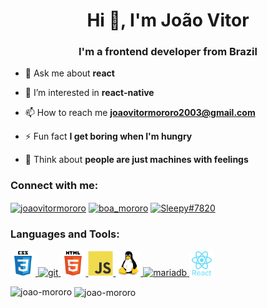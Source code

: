 <h1 align="center">Hi 👋, I'm João Vitor</h1>
<h3 align="center">I'm a frontend developer from Brazil</h3>

- 💬 Ask me about **react**

- 👀 I’m interested in **react-native**

- 📫 How to reach me **joaovitormororo2003@gmail.com**

- ⚡ Fun fact **I get boring when I'm hungry**

- 🤔 Think about **people are just machines with feelings**

<h3 align="left">Connect with me:</h3>
<p align="left">
<a href="https://linkedin.com/in/joaovitormororo" target="blank"><img align="center" src="https://raw.githubusercontent.com/rahuldkjain/github-profile-readme-generator/master/src/images/icons/Social/linked-in-alt.svg" alt="joaovitormororo" height="30" width="40" /></a>
<a href="https://instagram.com/boa_mororo" target="blank"><img align="center" src="https://raw.githubusercontent.com/rahuldkjain/github-profile-readme-generator/master/src/images/icons/Social/instagram.svg" alt="boa_mororo" height="30" width="40" /></a>
<a href="https://discord.gg/Sleepy#7820" target="blank"><img align="center" src="https://raw.githubusercontent.com/rahuldkjain/github-profile-readme-generator/master/src/images/icons/Social/discord.svg" alt="Sleepy#7820" height="30" width="40" /></a>
</p>

<h3 align="left">Languages and Tools:</h3>
<p align="left"> <a href="https://www.w3schools.com/css/" target="_blank" rel="noreferrer"> <img src="https://raw.githubusercontent.com/devicons/devicon/master/icons/css3/css3-original-wordmark.svg" alt="css3" width="40" height="40"/> </a> <a href="https://git-scm.com/" target="_blank" rel="noreferrer"> <img src="https://www.vectorlogo.zone/logos/git-scm/git-scm-icon.svg" alt="git" width="40" height="40"/> </a> <a href="https://www.w3.org/html/" target="_blank" rel="noreferrer"> <img src="https://raw.githubusercontent.com/devicons/devicon/master/icons/html5/html5-original-wordmark.svg" alt="html5" width="40" height="40"/> </a> <a href="https://developer.mozilla.org/en-US/docs/Web/JavaScript" target="_blank" rel="noreferrer"> <img src="https://raw.githubusercontent.com/devicons/devicon/master/icons/javascript/javascript-original.svg" alt="javascript" width="40" height="40"/> </a> <a href="https://www.linux.org/" target="_blank" rel="noreferrer"> <img src="https://raw.githubusercontent.com/devicons/devicon/master/icons/linux/linux-original.svg" alt="linux" width="40" height="40"/> </a> <a href="https://mariadb.org/" target="_blank" rel="noreferrer"> <img src="https://www.vectorlogo.zone/logos/mariadb/mariadb-icon.svg" alt="mariadb" width="40" height="40"/> </a> <a href="https://reactjs.org/" target="_blank" rel="noreferrer"> <img src="https://raw.githubusercontent.com/devicons/devicon/master/icons/react/react-original-wordmark.svg" alt="react" width="40" height="40"/> </a> </p>

<p><img align="left" src="https://github-readme-stats.vercel.app/api/top-langs?username=joao-mororo&show_icons=true&locale=en&layout=compact" alt="joao-mororo" /></p>

<p>&nbsp;<img align="center" src="https://github-readme-stats.vercel.app/api?username=joao-mororo&show_icons=true&locale=en" alt="joao-mororo" /></p>
